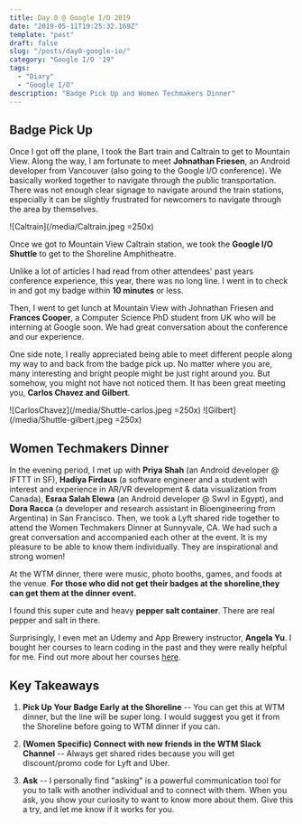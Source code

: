 ```yaml
---
title: Day 0 @ Google I/O 2019
date: "2019-05-11T19:25:32.169Z"
template: "post"
draft: false
slug: "/posts/day0-google-io/"
category: "Google I/O '19"
tags:
  - "Diary"
  - "Google I/O"
description: "Badge Pick Up and Women Techmakers Dinner"
---
```


## Badge Pick Up 

  Once I got off the plane, I took the Bart train and Caltrain to get to Mountain View. Along the way, I am fortunate to meet **Johnathan Friesen**, an Android developer from Vancouver (also going to the Google I/O conference). We basically worked together to navigate through the public transportation. There was not enough clear signage to navigate around the train stations, especially it can be slightly frustrated for newcomers to navigate through the area by themselves. 

  ![Caltrain](/media/Caltrain.jpeg =250x) 

  Once we got to Mountain View Caltrain station, we took the **Google I/O Shuttle** to get to the Shoreline Amphitheatre. 


  Unlike a lot of articles I had read from other attendees' past years conference experience, this year, there was no long line. I went in to check in and got my badge within **10 minutes** or less. 

  Then, I went to get lunch at Mountain View with Johnathan Friesen and **Frances Cooper**, a Computer Science PhD student from UK who will be interning at Google soon. We had great conversation about the conference and our experience. 

  One side note, I really appreciated being able to meet different people along my way to and back from the badge pick up. No matter where you are, many interesting and bright people might be just right around you. But somehow, you might not have not noticed them. It has been great meeting you, **Carlos Chavez and Gilbert**.

  ![CarlosChavez](/media/Shuttle-carlos.jpeg =250x) 
  ![Gilbert](/media/Shuttle-gilbert.jpeg =250x) 
  

## Women Techmakers Dinner 

  In the evening period, I met up with **Priya Shah** (an Android developer @ IFTTT in SF), **Hadiya Firdaus** (a software engineer and a student with interest and experience in AR/VR development & data visualization from Canada), **Esraa Salah Elewa** (an Android developer @ Swvl in Egypt), and **Dora Racca** (a developer and research assistant in Bioengineering from Argentina) in San Francisco. Then, we took a Lyft shared ride together to attend the Women Techmakers Dinner at Sunnyvale, CA. We had such a great conversation and accompanied each other at the event. It is my pleasure to be able to know them individually. They are inspirational and strong women! 


  At the WTM dinner, there were music, photo booths, games, and foods at the venue. **For those who did not get their badges at the shoreline,they can get them at the dinner event.** 
  
  I found this super cute and heavy **pepper salt container**. There are real pepper and salt in there. 


  Surprisingly, I even met an Udemy and App Brewery instructor, **Angela Yu**. I bought her courses to learn coding in the past and they were really helpful for me. Find out more about her courses [here](https://www.udemy.com/user/4b4368a3-b5c8-4529-aa65-2056ec31f37e/). 


## Key Takeaways 

  1. **Pick Up Your Badge Early at the Shoreline** -- You can get this at WTM dinner, but the line will be super long. I would suggest you get it from the Shoreline before going to WTM dinner if you can.

  2.  **(Women Specific) Connect with new friends in the WTM Slack Channel** -- Always get shared rides because you will get discount/promo code for Lyft and Uber. 

  3. **Ask** -- I personally find "asking" is a powerful communication tool for you to talk with another individual and to connect with them. When you ask, you show your curiosity to want to know more about them. Give this a try, and let me know if it works for you. 

  

  










